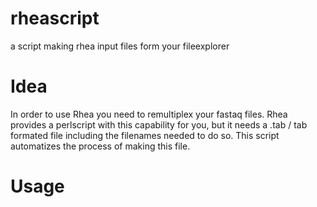 # rheascript
a script making rhea input files form your fileexplorer


# Idea
In order to use Rhea you need to remultiplex your fastaq files. Rhea provides a perlscript with this capability for you, but it needs a .tab / tab formated file including the filenames needed to do so. This script automatizes the process of making this file.


# Usage 
